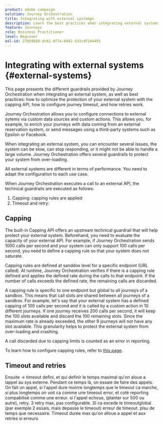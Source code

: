 ```yaml
---
product: adobe campaign
solution: Journey Orchestration
title: Integrating with external systemps
description: Learn the best practices when integrating external systems
feature: Journeys
role: Business Practitioner
level: Beginner
exl-id: 27859689-dc61-4f7a-b942-431cdf244455
---
```

# Integrating with external systems {#external-systems}

This page presents the different guardrails provided by Journey Orchestration when integrating an external system, as well as best practices: how to optimize the protection of your external system with the capping API, how to configure journey timeout, and how retries work. 

Journey Orchestration allows you to configure connections to external sytems via custom data sources and custom actions. This allows you, for example, to enrich your journeys with data coming from an external reservation system, or send messages using a third-party systems such as Epsilon or Facebook.

When integrating an external system, you can encounter several issues, the system can be slow, can stop responding, or it might not be able to handle a large volume. Journey Orchestration offers several guardrails to protect your system from over-loading.

All external systems are different in terms of performance. You need to adapt the configuration to each use case.

When Journey Orchestration executes a call to an external API, the technical guardrails are executed as follows:

1. Capping: capping rules are applied
2. Timeout and retry: 

## Capping

The built-in Capping API offers an upstream technical guardrail that will help protect your external system. Beforehand, you need to evaluate the capacity of your external API. For example, if Journey Orchestration sends 1000 calls per second and your system can only support 100 calls per second, you need to define a capping rule so that your system does not saturate.

Capping rules are defined at sanddox level for a specific endpoint (URL called). At runtime, Journey Orchestration verifies if there is a capping rule defined and applies the defined rate during the calls to that endpoint. If the number of calls exceeds the defined rate, the remaining calls are discarded. 

A capping rule is specific to one endpoint but global to all journeys of a sandbox. This means that call slots are shared between all journeys of a sandbox. For example, let's say that your external system has a defined capping of 100 calls per second and it is called by a custom action in 10 different journeys. If one journey receives 200 calls per second, it will keep the 100 slots available and discard the 100 remaining slots. Since the maximum rate is already exceeded, the other 9 journeys will not have any slot available. This granularity helps to protect the external system from over-loading and crashing. 

A call discarded due to capping limits is counted as an error in reporting.  

To learn how to configure capping rules, refer to [this page](../api/timezone-management.md). 

## Timeout and retries

Ensuite -> timeout defini, et qui definir le temps maximal qu'on aloue a lappel au sys externe. Pendant ce temps là, on essaie de faire des appels. On fait un appel, si l'appel dure moinre longtemps que le timeout ca marche, si plus longtemps on voit ca comme une timeout error, et coté reporting compabilisé comme une erreur. si l'appel echoue, (planter sur 500 ou autre), retry. 3 retry max, pas configurable. SI ca excede le timeoutglobal (par exemple 2 essais,  mais depasse le timeout) erreur de timeout. plsu de temps que necessaire. Timeout durée max qu'on alloue a appel et aux retries si erreurs.

